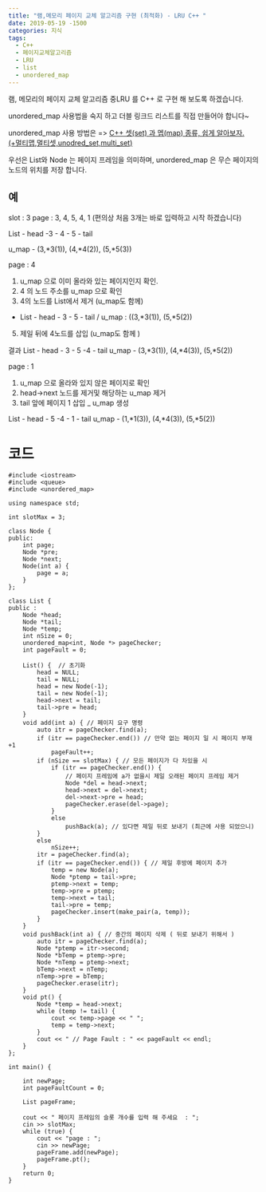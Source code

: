 ```yaml
---
title: "램,메모리 페이지 교체 알고리즘 구현 (최적화) - LRU C++ "
date: 2019-05-19 -1500
categories: 지식
tags: 
  - C++
  - 페이지교체알고리즘
  - LRU
  - list
  - unordered_map
---
```


램, 메모리의 페이지 교체 알고리즘 중LRU 를 C++ 로 구현 해 보도록 하겠습니다.

unordered_map 사용법을 숙지 하고 더블 링크드 리스트를 직접 만들어야 합니다~

unordered_map 사용 방법은 => [C++ 셋(set) 과 멥(map) 종류, 쉽게 알아보자. (+멀티맵,멀티셋,unodred_set,multi_set)](https://mountrivers.github.io/setsandmaps/)

우선은 List와 Node 는 페이지 프레임을 의미하며, unordered_map 은 무슨 페이지의 노드의 위치를 저장 합니다. 


## 예 

slot : 3
page : 3, 4, 5, 4, 1  (편의상 처음 3개는 바로 입력하고 시작 하겠습니다)

List - head -3 -  4 -  5 - tail

u_map - (3,*3(1)), (4,*4(2)), (5,*5(3))

page : 4
1) u_map 으로 이미 올라와 있는 페이지인지 확인.
2) 4 의 노드 주소를 u_map 으로 확인
3) 4의 노드를 List에서 제거 (u_map도 함께)
 - List - head - 3 - 5 - tail  / u_map : ((3,*3(1)),  (5,*5(2))
5) 제일 뒤에 4노드를 삽입 (u_map도 함께 )

결과 
List - head - 3 - 5 -4 - tail
u_map - (3,*3(1)), (4,*4(3)), (5,*5(2))

page : 1
1) u_map 으로 올라와 있지 않은 페이지로 확인
2) head->next 노드를 제거및 해당하는 u_map 제거
3) tail 앞에 페이지 1 삽입 _ u_map 생성

List - head - 5 -4 - 1 - tail
u_map - (1,*1(3)), (4,*4(3)), (5,*5(2))

# 코드
```
#include <iostream>
#include <queue>
#include <unordered_map>

using namespace std;

int slotMax = 3;

class Node {
public:
	int page;
	Node *pre;
	Node *next;
	Node(int a) {
		page = a;
	}
};

class List {
public :
	Node *head;
	Node *tail;
	Node *temp;
	int nSize = 0;
	unordered_map<int, Node *> pageChecker;
	int pageFault = 0;

	List() {  // 초기화
		head = NULL;
		tail = NULL;
		head = new Node(-1);
		tail = new Node(-1);
		head->next = tail;
		tail->pre = head;
	}
	void add(int a) { // 페이지 요구 명령
		auto itr = pageChecker.find(a);
		if (itr == pageChecker.end()) // 만약 없는 페이지 일 시 페이지 부재 +1
			pageFault++;
		if (nSize == slotMax) { // 모든 페이지가 다 차있을 시 
			if (itr == pageChecker.end()) { 
				// 페이지 프레임에 a가 없을시 제일 오래된 페이지 프레임 제거
				Node *del = head->next;
				head->next = del->next;
				del->next->pre = head;
				pageChecker.erase(del->page);
			}
			else
				pushBack(a); // 있다면 제일 뒤로 보내기 (최근에 사용 되었으니)
		}
		else
			nSize++;
		itr = pageChecker.find(a);
		if (itr == pageChecker.end()) { // 제일 후방에 페이지 추가
			temp = new Node(a);
			Node *ptemp = tail->pre;
			ptemp->next = temp;
			temp->pre = ptemp;
			temp->next = tail;
			tail->pre = temp;
			pageChecker.insert(make_pair(a, temp));
		}
	}
	void pushBack(int a) { // 중간의 페이지 삭제 ( 뒤로 보내기 위해서 )
		auto itr = pageChecker.find(a);
		Node *ptemp = itr->second;
		Node *bTemp = ptemp->pre;
		Node *nTemp = ptemp->next;
		bTemp->next = nTemp;
		nTemp->pre = bTemp;
		pageChecker.erase(itr);
	}
	void pt() {
		Node *temp = head->next;
		while (temp != tail) {
			cout << temp->page << " ";
			temp = temp->next;
		}
		cout << " // Page Fault : " << pageFault << endl;
	}
};

int main() {
	
	int newPage;
	int pageFaultCount = 0;
	
	List pageFrame;

	cout << " 페이지 프레임의 슬롯 개수를 입력 해 주세요  : ";
	cin >> slotMax;
	while (true) {
		cout << "page : ";
		cin >> newPage;
		pageFrame.add(newPage);
		pageFrame.pt();
	}
	return 0;
}
```


